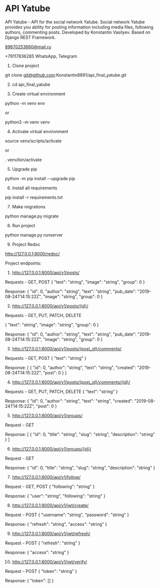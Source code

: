 # API Yatube
API Yatube - API for the social network Yatube. Social network Yatube provides you ability for posting information including media files, following authors, commenting posts. Developed by Konstantin Vasilyev. Based on Django REST Framework.

89670253660@mail.ru

+79117836285 WhatsApp, Telegram

1. Clone project 

git clone git@github.com:Konstantin8891/api_final_yatube.git

2. cd api_final_yatube

3. Create virtual environment 

python -m venv env

or 

python3 -m venv venv

4. Activate virtual environment 

source venv/scripts/activate

or 

. venv/bin/activate

5. Upgrade pip 

python -m pip install --upgrade pip

6. Install all requirements 

pip install -r requirements.txt

7. Make migrations

python manage.py migrate

8. Run project

python manage.py runserver

9. Project Redoc

http://127.0.0.1:8000/redoc/

Project endpoints:

1. http://127.0.0.1:8000/api/v1/posts/

Requests - GET, POST
{
    "text": "string",
    "image": "string",
    "group": 0
}

Response:
{
    "id": 0,
    "author": "string",
    "text": "string",
    "pub_date": "2019-08-24T14:15:22Z",
    "image": "string",
    "group": 0
}

2. http://127.0.0.1:8000/api/v1/posts/{id}/

Requests - GET, PUT, PATCH, DELETE

{
    "text": "string",
    "image": "string",
    "group": 0
}

Response:
{
    "id": 0,
    "author": "string",
    "text": "string",
    "pub_date": "2019-08-24T14:15:22Z",
    "image": "string",
    "group": 0
}

3. http://127.0.0.1:8000/api/v1/posts/{post_id}/comments/

Requests - GET, POST
{
    "text": "string"
}

Response:
[
    {
        "id": 0,
        "author": "string",
        "text": "string",
        "created": "2019-08-24T14:15:22Z",
        "post": 0
    }
]

4. http://127.0.0.1:8000/api/v1/posts/{post_id}/comments/{id}/

Requests - GET, PUT, PATCH, DELETE
{
    "text": "string"
}

Response:
{
    "id": 0,
    "author": "string",
    "text": "string",
    "created": "2019-08-24T14:15:22Z",
    "post": 0
}

5. http://127.0.0.1:8000/api/v1/groups/

Request - GET

Response:
[
    {
        "id": 0,
        "title": "string",
        "slug": "string",
        "description": "string"
    }
]

6. http://127.0.0.1:8000/api/v1/groups/{id}/

Request - GET

Response:
{
    "id": 0,
    "title": "string",
    "slug": "string",
    "description": "string"
}

7. http://127.0.0.1:8000/api/v1/follow/

Request - GET, POST
{
    "following": "string"
}

Response:
{
    "user": "string",
    "following": "string"
}

8. http://127.0.0.1:8000/api/v1/jwt/create/

Request - POST
{
    "username": "string",
    "password": "string"
}

Response:
{
    "refresh": "string",
    "access": "string"
}

9. http://127.0.0.1:8000/api/v1/jwt/refresh/

Request - POST
{
    "refresh": "string"
}

Response:
{
    "access": "string"
}

10. http://127.0.0.1:8000/api/v1/jwt/verify/

Request - POST
{
    "token": "string"
}

Response:
{
    "token": []
}

